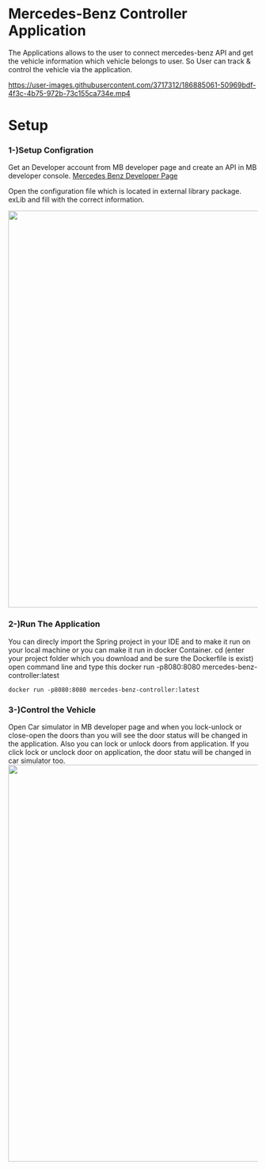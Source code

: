 
# Mercedes-Benz Controller Application
The Applications allows to the user to connect mercedes-benz API and get the vehicle information which vehicle belongs to user. 
So User can track & control the vehicle via the application.



https://user-images.githubusercontent.com/3717312/186885061-50969bdf-4f3c-4b75-972b-73c155ca734e.mp4





# Setup
### 1-)Setup Configration
Get an Developer account from MB developer page and create an API in MB developer console. [Mercedes Benz Developer Page](https://developer.mercedes-benz.com/news/our-first-experimental-api) 

Open the configuration file which is located in external library package. exLib and fill with the correct information.

<img width="800px" src="https://user-images.githubusercontent.com/3717312/136297075-88fa587b-2977-405b-b549-e9431f4dd836.jpg">

### 2-)Run The Application
You can direcly import the Spring project in your IDE and to make it run on your local machine or  you can make it run in docker Container.
cd (enter your project folder which you download and be sure the Dockerfile is exist)
open command line and type this
docker run -p8080:8080 mercedes-benz-controller:latest


```docker run -p8080:8080 mercedes-benz-controller:latest```

### 3-)Control the Vehicle
Open Car simulator in MB developer page and when you lock-unlock or close-open the doors than you will see  the door status will be changed in the application.
Also you can lock or unlock doors from application. If you click lock or unclock door on application, the door statu will be changed in car simulator too.
<img width="800px" src="https://user-images.githubusercontent.com/3717312/136298432-cf642f47-2d18-40bb-b44a-9f255b349dd6.jpg">
